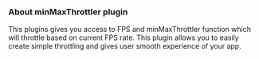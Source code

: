 ### About minMaxThrottler plugin
This plugins gives you access to FPS and minMaxThrottler function which will throttle based on current FPS rate. This plugin allows you to easily create simple throttling and gives user smooth experience of your app.
